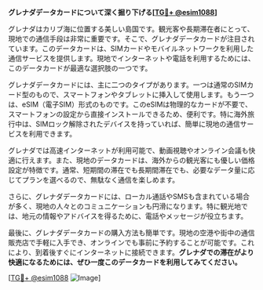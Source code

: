 **グレナダデータカードについて深く掘り下げる[[TG💪+ @esim1088](https://t.me/s/esim1088)]**

グレナダはカリブ海に位置する美しい島国です。観光客や長期滞在者にとって、現地での通信手段は非常に重要です。そこで、グレナダデータカードが注目されています。このデータカードは、SIMカードやモバイルネットワークを利用した通信サービスを提供します。現地でインターネットや電話を利用するためには、このデータカードが最適な選択肢の一つです。

グレナダデータカードには、主に二つのタイプがあります。一つは通常のSIMカード型のもので、スマートフォンやタブレットに挿入して使用します。もう一つは、eSIM（電子SIM）形式のものです。このeSIMは物理的なカードが不要で、スマートフォンの設定から直接インストールできるため、便利です。特に海外旅行中は、SIMロック解除されたデバイスを持っていれば、簡単に現地の通信サービスを利用できます。

グレナダでは高速インターネットが利用可能で、動画視聴やオンライン会議も快適に行えます。また、現地のデータカードは、海外からの観光客にも優しい価格設定が特徴です。通常、短期間の滞在でも長期間滞在でも、必要なデータ量に応じてプランを選べるので、無駄なく通信を楽しめます。

さらに、グレナダデータカードには、ローカル通話やSMSも含まれている場合が多く、現地の人々とのコミュニケーションも円滑になります。特に観光地では、地元の情報やアドバイスを得るために、電話やメッセージが役立ちます。

最後に、グレナダデータカードの購入方法も簡単です。現地の空港や街中の通信販売店で手軽に入手でき、オンラインでも事前に予約することが可能です。これにより、到着後すぐにインターネットに接続できます。**グレナダでの滞在がより快適になるためには、ぜひ一度このデータカードを利用してみてください。**

[[TG💪+ @esim1088](https://t.me/s/esim1088) ![Image](https://i.postimg.cc/Y0z9fWf4/image.png)]